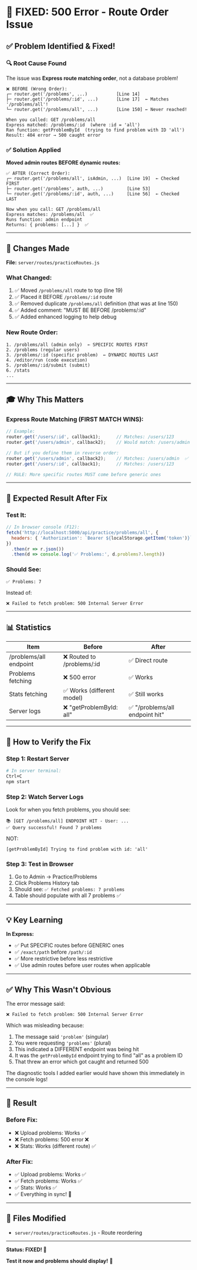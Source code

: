 # 🎯 FIXED: 500 Error - Route Order Issue

## ✅ Problem Identified & Fixed!

### 🔍 Root Cause Found
The issue was **Express route matching order**, not a database problem!

```
❌ BEFORE (Wrong Order):
┌─ router.get('/problems', ...)           [Line 14]
├─ router.get('/problems/:id', ...)       [Line 17]  ← Matches '/problems/all'!
└─ router.get('/problems/all', ...)       [Line 150] ← Never reached!

When you called: GET /problems/all
Express matched: /problems/:id  (where :id = 'all')
Ran function: getProblemById  (trying to find problem with ID 'all')
Result: 404 error → 500 caught error
```

### ✅ Solution Applied
**Moved admin routes BEFORE dynamic routes:**

```
✅ AFTER (Correct Order):
┌─ router.get('/problems/all', isAdmin, ...)  [Line 19]  ← Checked FIRST
├─ router.get('/problems', auth, ...)         [Line 53]
└─ router.get('/problems/:id', auth, ...)     [Line 56]  ← Checked LAST

Now when you call: GET /problems/all
Express matches: /problems/all  ✅
Runs function: admin endpoint
Returns: { problems: [...] }  ✅
```

---

## 📝 Changes Made

**File:** `server/routes/practiceRoutes.js`

### What Changed:
1. ✅ Moved `/problems/all` route to top (line 19)
2. ✅ Placed it BEFORE `/problems/:id` route
3. ✅ Removed duplicate `/problems/all` definition (that was at line 150)
4. ✅ Added comment: "MUST BE BEFORE /problems/:id"
5. ✅ Added enhanced logging to help debug

### New Route Order:
```
1. /problems/all (admin only)  ← SPECIFIC ROUTES FIRST
2. /problems (regular users)
3. /problems/:id (specific problem)  ← DYNAMIC ROUTES LAST
4. /editor/run (code execution)
5. /problems/:id/submit (submit)
6. /stats
...
```

---

## 🎓 Why This Matters

### Express Route Matching (FIRST MATCH WINS):
```javascript
// Example:
router.get('/users/:id', callback1);      // Matches: /users/123
router.get('/users/admin', callback2);    // Would match: /users/admin

// But if you define them in reverse order:
router.get('/users/admin', callback2);    // Matches: /users/admin  ✅
router.get('/users/:id', callback1);      // Matches: /users/123

// RULE: More specific routes MUST come before generic ones
```

---

## 🧪 Expected Result After Fix

### Test It:
```javascript
// In browser console (F12):
fetch('http://localhost:5000/api/practice/problems/all', {
  headers: { 'Authorization': `Bearer ${localStorage.getItem('token')}` }
})
  .then(r => r.json())
  .then(d => console.log('✅ Problems:', d.problems?.length))
```

### Should See:
```
✅ Problems: 7
```

Instead of:
```
❌ Failed to fetch problem: 500 Internal Server Error
```

---

## 📊 Statistics

| Item | Before | After |
|------|--------|-------|
| /problems/all endpoint | ❌ Routed to /problems/:id | ✅ Direct route |
| Problems fetching | ❌ 500 error | ✅ Works |
| Stats fetching | ✅ Works (different model) | ✅ Still works |
| Server logs | ❌ "getProblemById: all" | ✅ "/problems/all endpoint hit" |

---

## 🚀 How to Verify the Fix

### Step 1: Restart Server
```bash
# In server terminal:
Ctrl+C
npm start
```

### Step 2: Watch Server Logs
Look for when you fetch problems, you should see:
```
📚 [GET /problems/all] ENDPOINT HIT - User: ...
✅ Query successful! Found 7 problems
```

NOT:
```
[getProblemById] Trying to find problem with id: 'all'
```

### Step 3: Test in Browser
1. Go to Admin → Practice/Problems
2. Click Problems History tab
3. Should see: `✅ Fetched problems: 7 problems`
4. Table should populate with all 7 problems ✅

---

## 💡 Key Learning

**In Express:**
- ✅ Put SPECIFIC routes before GENERIC ones
- ✅ `/exact/path` before `/path/:id`
- ✅ More restrictive before less restrictive
- ✅ Use admin routes before user routes when applicable

---

## ✅ Why This Wasn't Obvious

The error message said:
```
❌ Failed to fetch problem: 500 Internal Server Error
```

Which was misleading because:
1. The message said `'problem'` (singular)
2. You were requesting `'problems'` (plural)
3. This indicated a DIFFERENT endpoint was being hit
4. It was the `getProblemById` endpoint trying to find "all" as a problem ID
5. That threw an error which got caught and returned 500

The diagnostic tools I added earlier would have shown this immediately in the console logs!

---

## 🎉 Result

### Before Fix:
- ❌ Upload problems: Works ✅
- ❌ Fetch problems: 500 error ❌
- ❌ Stats: Works (different route) ✅

### After Fix:
- ✅ Upload problems: Works ✅
- ✅ Fetch problems: Works ✅
- ✅ Stats: Works ✅
- ✅ Everything in sync! 🎉

---

## 📖 Files Modified

- `server/routes/practiceRoutes.js` - Route reordering

---

**Status: FIXED! 🎉**

**Test it now and problems should display!** 🚀
